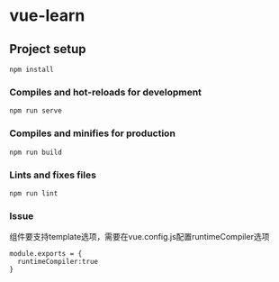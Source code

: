 # vue-learn

## Project setup
```
npm install
```

### Compiles and hot-reloads for development
```
npm run serve
```

### Compiles and minifies for production
```
npm run build
```

### Lints and fixes files
```
npm run lint
```

### Issue

组件要支持template选项，需要在vue.config.js配置runtimeCompiler选项

```
module.exports = {
  runtimeCompiler:true
}
```